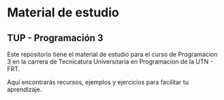 # Material de estudio 
## TUP - Programación 3

Este repositorio tiene el material de estudio para el curso de Programacion 3 en la carrera de Tecnicatura Universitaria en Programacion de la UTN - FRT. 

Aquí encontrarás recursos, ejemplos y ejercicios para facilitar tu aprendizaje.

